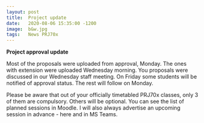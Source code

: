 ```yaml
---
layout: post
title:  Project update
date:   2020-08-06 15:35:00 -1200
image:  b&w.jpg
tags:   News PRJ70x
---
```


**Project approval update**

Most of the proposals were uploaded from approval, Monday. The ones with extension were uploaded  Wednesday morning. You proposals were discussed in our Wednesday staff meeting. On Friday some students will be notified of approval status. The rest will follow on Monday.

Please be aware that out of your officially timetabled PRJ70x classes, only 3 of them are compulsory. Others will be optional. You can see the list of planned sessions in Moodle. I will also always advertise an upcoming session in advance - here and in MS Teams.
